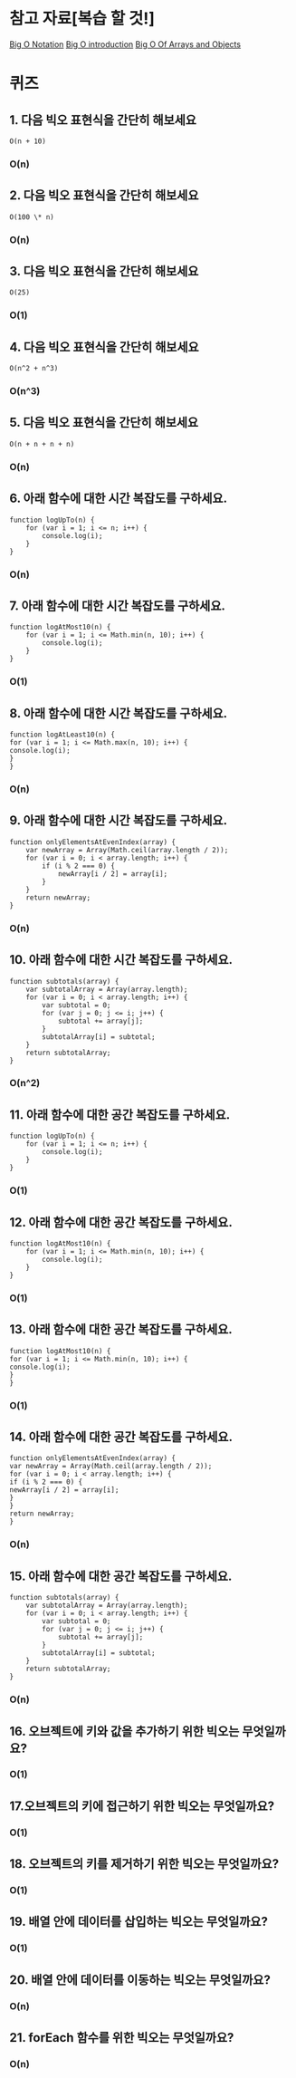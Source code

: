 # 참고 자료[복습 할 것!]

[Big O Notation](https://cs.slides.com/colt_steele/big-o-notation#/9)
[Big O introduction](https://rithmschool.github.io/function-timer-demo/)
[Big O Of Arrays and Objects](https://cs.slides.com/colt_steele/built-in-data-structures-25)

# 퀴즈

## 1. 다음 빅오 표현식을 간단히 해보세요

```
O(n + 10)
```

### O(n)

## 2. 다음 빅오 표현식을 간단히 해보세요

```
O(100 \* n)
```

### O(n)

## 3. 다음 빅오 표현식을 간단히 해보세요

```
O(25)
```

### O(1)

## 4. 다음 빅오 표현식을 간단히 해보세요

```
O(n^2 + n^3)
```

### O(n^3)

## 5. 다음 빅오 표현식을 간단히 해보세요

```
O(n + n + n + n)
```

### O(n)

## 6. 아래 함수에 대한 시간 복잡도를 구하세요.

```
function logUpTo(n) {
    for (var i = 1; i <= n; i++) {
        console.log(i);
    }
}
```

### O(n)

## 7. 아래 함수에 대한 시간 복잡도를 구하세요.

```
function logAtMost10(n) {
    for (var i = 1; i <= Math.min(n, 10); i++) {
        console.log(i);
    }
}
```

### O(1)

## 8. 아래 함수에 대한 시간 복잡도를 구하세요.

```
function logAtLeast10(n) {
for (var i = 1; i <= Math.max(n, 10); i++) {
console.log(i);
}
}
```

### O(n)

## 9. 아래 함수에 대한 시간 복잡도를 구하세요.

```
function onlyElementsAtEvenIndex(array) {
    var newArray = Array(Math.ceil(array.length / 2));
    for (var i = 0; i < array.length; i++) {
        if (i % 2 === 0) {
            newArray[i / 2] = array[i];
        }
    }
    return newArray;
}
```

### O(n)

## 10. 아래 함수에 대한 시간 복잡도를 구하세요.

```
function subtotals(array) {
    var subtotalArray = Array(array.length);
    for (var i = 0; i < array.length; i++) {
        var subtotal = 0;
        for (var j = 0; j <= i; j++) {
            subtotal += array[j];
        }
        subtotalArray[i] = subtotal;
    }
    return subtotalArray;
}
```

### O(n^2)

## 11. 아래 함수에 대한 공간 복잡도를 구하세요.

```
function logUpTo(n) {
    for (var i = 1; i <= n; i++) {
        console.log(i);
    }
}
```

### O(1)

## 12. 아래 함수에 대한 공간 복잡도를 구하세요.

```
function logAtMost10(n) {
    for (var i = 1; i <= Math.min(n, 10); i++) {
        console.log(i);
    }
}
```

### O(1)

## 13. 아래 함수에 대한 공간 복잡도를 구하세요.

```
function logAtMost10(n) {
for (var i = 1; i <= Math.min(n, 10); i++) {
console.log(i);
}
}

```

### O(1)

## 14. 아래 함수에 대한 공간 복잡도를 구하세요.

```
function onlyElementsAtEvenIndex(array) {
var newArray = Array(Math.ceil(array.length / 2));
for (var i = 0; i < array.length; i++) {
if (i % 2 === 0) {
newArray[i / 2] = array[i];
}
}
return newArray;
}
```

### O(n)

## 15. 아래 함수에 대한 공간 복잡도를 구하세요.

```
function subtotals(array) {
    var subtotalArray = Array(array.length);
    for (var i = 0; i < array.length; i++) {
        var subtotal = 0;
        for (var j = 0; j <= i; j++) {
            subtotal += array[j];
        }
        subtotalArray[i] = subtotal;
    }
    return subtotalArray;
}
```

### O(n)

## 16. 오브젝트에 키와 값을 추가하기 위한 빅오는 무엇일까요?

### O(1)

## 17.오브젝트의 키에 접근하기 위한 빅오는 무엇일까요?

### O(1)

## 18. 오브젝트의 키를 제거하기 위한 빅오는 무엇일까요?

### O(1)

## 19. 배열 안에 데이터를 삽입하는 빅오는 무엇일까요?

### O(1)

## 20. 배열 안에 데이터를 이동하는 빅오는 무엇일까요?

### O(n)

## 21. forEach 함수를 위한 빅오는 무엇일까요?

### O(n)
